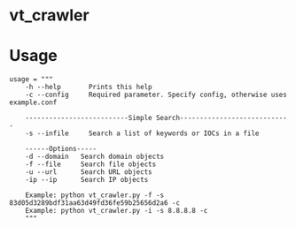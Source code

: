 # vt_crawler


# Usage
    usage = """
        -h --help       Prints this help
        -c --config     Required parameter. Specify config, otherwise uses example.conf

        --------------------------Simple Search----------------------------
        -s --infile     Search a list of keywords or IOCs in a file
        
        ------Options-----
        -d --domain   Search domain objects
        -f --file     Search file objects
        -u --url      Search URL objects
        -ip --ip      Search IP objects

        Example: python vt_crawler.py -f -s 83d05d3289bdf31aa63d49fd36fe59b25656d2a6 -c
        Example: python vt_crawler.py -i -s 8.8.8.8 -c
        """
